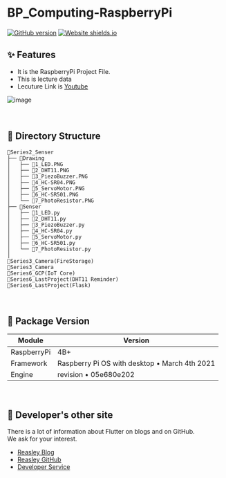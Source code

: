 # BP_Computing-RaspberryPi
[![GitHub version](https://badge.fury.io/gh/Naereen%2FStrapDown.js.svg)](https://github.com/reasley-com/Flutter_Start-Form_Simple/blob/main/README.md)
[![Website shields.io](https://img.shields.io/website-up-down-green-red/http/shields.io.svg)](https://reasley.com)
ㅤ
## ✨ Features
- It is the RaspberryPi Project File.
- This is lecture data
- Lecuture Link is [Youtube](https://www.youtube.com/watch?v=a6BUsmsvcc4&list=PL1jdJcP6uQtueCXfbWI7-WMOCKqLscmNP)


![image](https://user-images.githubusercontent.com/33018600/116790473-49faa200-aaef-11eb-8234-32c55c909e5e.png)

ㅤ

## 💠 Directory Structure
```
📁Series2_Senser
├── 📁Drawing
│   ├── 📄1_LED.PNG
│   ├── 📄2_DHT11.PNG
│   ├── 📄3_PiezoBuzzer.PNG
│   ├── 📄4_HC-SR04.PNG
│   ├── 📄5_ServoMotor.PNG
│   ├── 📄6_HC-SR501.PNG
│   └── 📄7_PhotoResistor.PNG
├── 📁Senser
│   ├── 📄1_LED.py
│   ├── 📄2_DHT11.py
│   ├── 📄3_PiezoBuzzer.py
│   ├── 📄4_HC-SR04.py
│   ├── 📄5_ServoMotor.py
│   ├── 📄6_HC-SR501.py
│   └── 📄7_PhotoResistor.py
│
📁Series3_Camera(FireStorage)
📁Series3_Camera
📁Series6_GCP(IoT Core)
📁Series6_LastProject(DHT11 Reminder)
📁Series6_LastProject(Flask)
```
ㅤ

## 🔮 Package Version
| Module | Version |
| ------ | ------ |
| RaspberryPi | 4B+ |
| Framework | Raspberry Pi OS with desktop • March 4th 2021 |
| Engine | revision • 05e680e202 |


ㅤ
ㅤ
## 🌊 Developer's other site
There is a lot of information about Flutter on blogs and on GitHub.    
We ask for your interest.

* [Reasley Blog](https://reasley.com)
* [Reasley GitHub](https://github.com/reasley-com)
* [Developer Service](https://calcs.kr)
